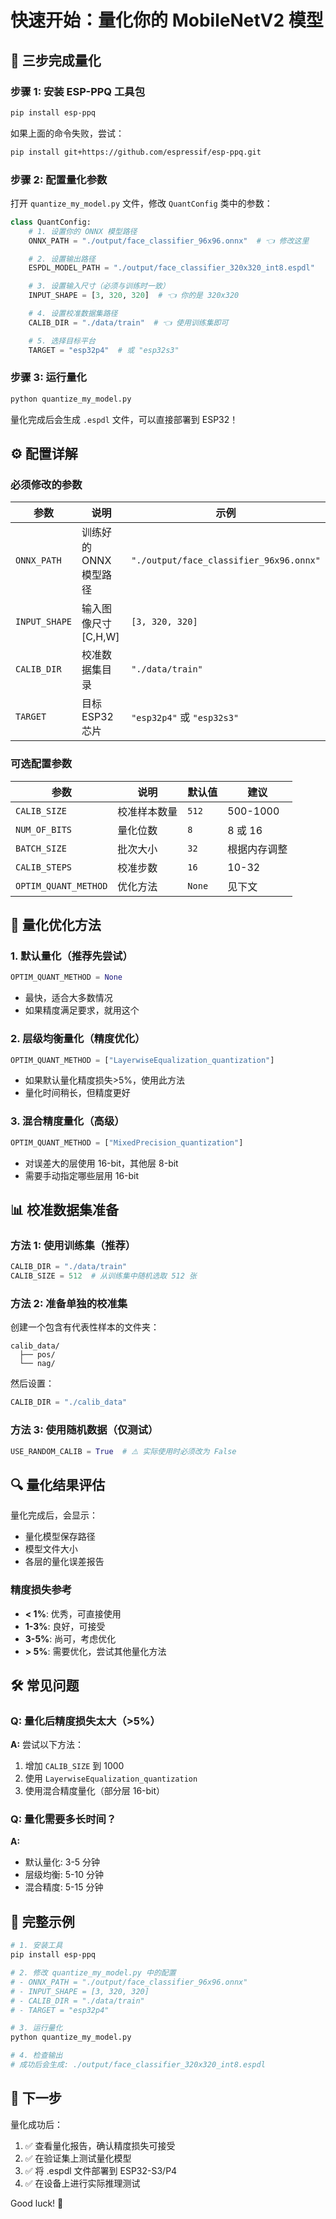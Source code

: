 # 快速开始：量化你的 MobileNetV2 模型

## 🚀 三步完成量化

### 步骤 1: 安装 ESP-PPQ 工具包

```bash
pip install esp-ppq
```

如果上面的命令失败，尝试：
```bash
pip install git+https://github.com/espressif/esp-ppq.git
```

### 步骤 2: 配置量化参数

打开 `quantize_my_model.py` 文件，修改 `QuantConfig` 类中的参数：

```python
class QuantConfig:
    # 1. 设置你的 ONNX 模型路径
    ONNX_PATH = "./output/face_classifier_96x96.onnx"  # 👈 修改这里

    # 2. 设置输出路径
    ESPDL_MODEL_PATH = "./output/face_classifier_320x320_int8.espdl"

    # 3. 设置输入尺寸（必须与训练时一致）
    INPUT_SHAPE = [3, 320, 320]  # 👈 你的是 320x320

    # 4. 设置校准数据集路径
    CALIB_DIR = "./data/train"  # 👈 使用训练集即可

    # 5. 选择目标平台
    TARGET = "esp32p4"  # 或 "esp32s3"
```

### 步骤 3: 运行量化

```bash
python quantize_my_model.py
```

量化完成后会生成 `.espdl` 文件，可以直接部署到 ESP32！

## ⚙️ 配置详解

### 必须修改的参数

| 参数 | 说明 | 示例 |
|------|------|------|
| `ONNX_PATH` | 训练好的 ONNX 模型路径 | `"./output/face_classifier_96x96.onnx"` |
| `INPUT_SHAPE` | 输入图像尺寸 [C,H,W] | `[3, 320, 320]` |
| `CALIB_DIR` | 校准数据集目录 | `"./data/train"` |
| `TARGET` | 目标 ESP32 芯片 | `"esp32p4"` 或 `"esp32s3"` |

### 可选配置参数

| 参数 | 说明 | 默认值 | 建议 |
|------|------|--------|------|
| `CALIB_SIZE` | 校准样本数量 | `512` | 500-1000 |
| `NUM_OF_BITS` | 量化位数 | `8` | 8 或 16 |
| `BATCH_SIZE` | 批次大小 | `32` | 根据内存调整 |
| `CALIB_STEPS` | 校准步数 | `16` | 10-32 |
| `OPTIM_QUANT_METHOD` | 优化方法 | `None` | 见下文 |

## 🎯 量化优化方法

### 1. 默认量化（推荐先尝试）
```python
OPTIM_QUANT_METHOD = None
```
- 最快，适合大多数情况
- 如果精度满足要求，就用这个

### 2. 层级均衡量化（精度优化）
```python
OPTIM_QUANT_METHOD = ["LayerwiseEqualization_quantization"]
```
- 如果默认量化精度损失>5%，使用此方法
- 量化时间稍长，但精度更好

### 3. 混合精度量化（高级）
```python
OPTIM_QUANT_METHOD = ["MixedPrecision_quantization"]
```
- 对误差大的层使用 16-bit，其他层 8-bit
- 需要手动指定哪些层用 16-bit

## 📊 校准数据集准备

### 方法 1: 使用训练集（推荐）
```python
CALIB_DIR = "./data/train"
CALIB_SIZE = 512  # 从训练集中随机选取 512 张
```

### 方法 2: 准备单独的校准集
创建一个包含有代表性样本的文件夹：
```
calib_data/
  ├── pos/ 
  └── nag/ 
```

然后设置：
```python
CALIB_DIR = "./calib_data"
```

### 方法 3: 使用随机数据（仅测试）
```python
USE_RANDOM_CALIB = True  # ⚠️ 实际使用时必须改为 False
```

## 🔍 量化结果评估

量化完成后，会显示：
- 量化模型保存路径
- 模型文件大小
- 各层的量化误差报告

### 精度损失参考
- **< 1%**: 优秀，可直接使用
- **1-3%**: 良好，可接受
- **3-5%**: 尚可，考虑优化
- **> 5%**: 需要优化，尝试其他量化方法

## 🛠️ 常见问题

### Q: 量化后精度损失太大（>5%）
**A:** 尝试以下方法：
1. 增加 `CALIB_SIZE` 到 1000
2. 使用 `LayerwiseEqualization_quantization`
3. 使用混合精度量化（部分层 16-bit）

### Q: 量化需要多长时间？
**A:**
- 默认量化: 3-5 分钟
- 层级均衡: 5-10 分钟
- 混合精度: 5-15 分钟

## 📝 完整示例

```bash
# 1. 安装工具
pip install esp-ppq

# 2. 修改 quantize_my_model.py 中的配置
# - ONNX_PATH = "./output/face_classifier_96x96.onnx"
# - INPUT_SHAPE = [3, 320, 320]
# - CALIB_DIR = "./data/train"
# - TARGET = "esp32p4"

# 3. 运行量化
python quantize_my_model.py

# 4. 检查输出
# 成功后会生成: ./output/face_classifier_320x320_int8.espdl
```

## 🎉 下一步

量化成功后：
1. ✅ 查看量化报告，确认精度损失可接受
2. ✅ 在验证集上测试量化模型
3. ✅ 将 .espdl 文件部署到 ESP32-S3/P4
4. ✅ 在设备上进行实际推理测试

Good luck! 🚀
